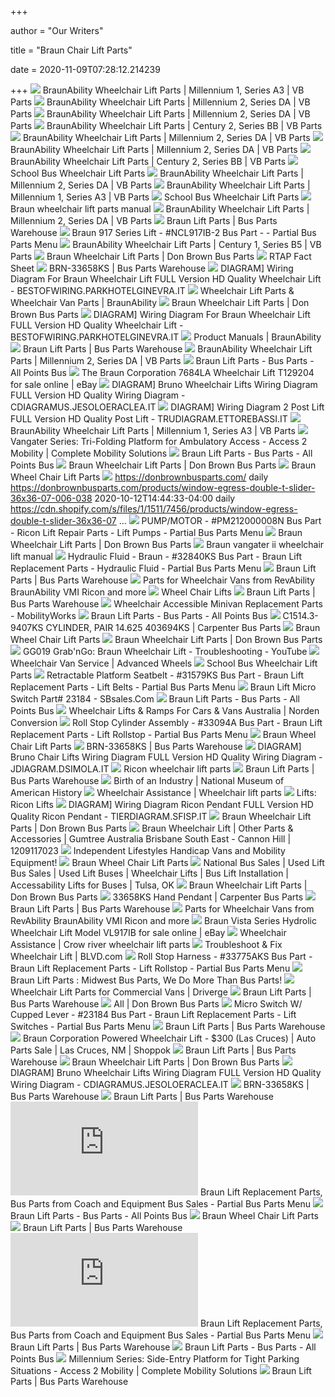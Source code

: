 +++
        
author = "Our Writers"
        
title = "Braun Chair Lift Parts"
        
date = 2020-11-09T07:28:12.214239
        
+++
[ ![](http://vbparts.com/wp-content/uploads/2017/03/NL_A3_42in_exploded@4x.jpg)](http://vbparts.com/wp-content/uploads/2017/03/NL_A3_42in_exploded@4x.jpg) BraunAbility Wheelchair Lift Parts | Millennium 1, Series A3 | VB Parts
[ ![](http://vbparts.com/wp-content/uploads/2017/03/NL2_BA_hydraulics@4x.jpg)](http://vbparts.com/wp-content/uploads/2017/03/NL2_BA_hydraulics@4x.jpg) BraunAbility Wheelchair Lift Parts | Millennium 2, Series DA | VB Parts
[ ![](http://vbparts.com/wp-content/uploads/2017/03/NL2_AA_platform@4x.jpg)](http://vbparts.com/wp-content/uploads/2017/03/NL2_AA_platform@4x.jpg) BraunAbility Wheelchair Lift Parts | Millennium 2, Series DA | VB Parts
[ ![](http://vbparts.com/wp-content/uploads/2017/03/NCL2_BB_hydraulics@4x.jpg)](http://vbparts.com/wp-content/uploads/2017/03/NCL2_BB_hydraulics@4x.jpg) BraunAbility Wheelchair Lift Parts | Century 2, Series BB | VB Parts
[ ![](http://vbparts.com/wp-content/uploads/2017/03/NL2_BA_pump@4x.jpg)](http://vbparts.com/wp-content/uploads/2017/03/NL2_BA_pump@4x.jpg) BraunAbility Wheelchair Lift Parts | Millennium 2, Series DA | VB Parts
[ ![](http://vbparts.com/wp-content/uploads/2017/03/NL2_AA_handrailr@4x.jpg)](http://vbparts.com/wp-content/uploads/2017/03/NL2_AA_handrailr@4x.jpg) BraunAbility Wheelchair Lift Parts | Millennium 2, Series DA | VB Parts
[ ![](http://vbparts.com/wp-content/uploads/2017/03/NVL2_BA_platform@4x.jpg)](http://vbparts.com/wp-content/uploads/2017/03/NVL2_BA_platform@4x.jpg) BraunAbility Wheelchair Lift Parts | Century 2, Series BB | VB Parts
[ ![](http://www.busparts.com/assets/images/wheelchair%20lift/118-lift-parts1-thumbnail.jpg)](http://www.busparts.com/assets/images/wheelchair%20lift/118-lift-parts1-thumbnail.jpg) School Bus Wheelchair Lift Parts
[ ![](http://vbparts.com/wp-content/uploads/2017/03/NL2_AB_baseplate@4x.jpg)](http://vbparts.com/wp-content/uploads/2017/03/NL2_AB_baseplate@4x.jpg) BraunAbility Wheelchair Lift Parts | Millennium 2, Series DA | VB Parts
[ ![](http://vbparts.com/wp-content/uploads/2017/03/NL_A3_hydraulics@4x.jpg)](http://vbparts.com/wp-content/uploads/2017/03/NL_A3_hydraulics@4x.jpg) BraunAbility Wheelchair Lift Parts | Millennium 1, Series A3 | VB Parts
[ ![](http://www.busparts.com/assets/images/wheelchair%20lift/119-lift-parts2-thumbnail.jpg)](http://www.busparts.com/assets/images/wheelchair%20lift/119-lift-parts2-thumbnail.jpg) School Bus Wheelchair Lift Parts
[ ![](https://lh4.googleusercontent.com/NT5vIRjy6mK_bzyPlY8L83mAfVZSQqTiGaRmGzZZHFiKfFk3nCK0ESmtFH4UYSnmMKdsxgbx13dA7s0S696Eg0LS8-Ho0Qme7DitwZcb5726b8W51G8BqDpQiugUgL6Pgw=s412)](https://lh4.googleusercontent.com/NT5vIRjy6mK_bzyPlY8L83mAfVZSQqTiGaRmGzZZHFiKfFk3nCK0ESmtFH4UYSnmMKdsxgbx13dA7s0S696Eg0LS8-Ho0Qme7DitwZcb5726b8W51G8BqDpQiugUgL6Pgw=s412) Braun wheelchair lift parts manual
[ ![](http://vbparts.com/wp-content/uploads/2017/03/NL2_AA_handrailf@4x.jpg)](http://vbparts.com/wp-content/uploads/2017/03/NL2_AA_handrailf@4x.jpg) BraunAbility Wheelchair Lift Parts | Millennium 2, Series DA | VB Parts
[ ![](https://www.buspartswarehouse.com/assets/img/20329_Special%20Needs-Braun%20Lift%20Parts-01.jpg?resizeid=2&resizeh=175&resizew=175)](https://www.buspartswarehouse.com/assets/img/20329_Special%20Needs-Braun%20Lift%20Parts-01.jpg?resizeid=2&resizeh=175&resizew=175) Braun Lift Parts | Bus Parts Warehouse
[ ![](https://www.coachbusparts.com/images/parts/3323.jpg)](https://www.coachbusparts.com/images/parts/3323.jpg) Braun 917 Series Lift - #NCL917IB-2 Bus Part - - Partial Bus Parts Menu
[ ![](http://vbparts.com/wp-content/uploads/2017/03/NCL_B5_hydraulics@4x.jpg)](http://vbparts.com/wp-content/uploads/2017/03/NCL_B5_hydraulics@4x.jpg) BraunAbility Wheelchair Lift Parts | Century 1, Series B5 | VB Parts
[ ![](https://cdn.shopify.com/s/files/1/1511/7456/products/assembly-cylinder-rollstop-millennium-33094a-wheelchair-parts-don-brown-bus_703_grande.jpg?v=1602528410)](https://cdn.shopify.com/s/files/1/1511/7456/products/assembly-cylinder-rollstop-millennium-33094a-wheelchair-parts-don-brown-bus_703_grande.jpg?v=1602528410) Braun Wheelchair Lift Parts | Don Brown Bus Parts
[ ![](x-raw-image:///f281b4605fa68d4259d637a8a7ebd2303ebd442bc76694ea614c2892b7a82789)](x-raw-image:///f281b4605fa68d4259d637a8a7ebd2303ebd442bc76694ea614c2892b7a82789) RTAP Fact Sheet
[ ![](https://www.buspartswarehouse.com/assets/img/33658KS_Special%20Needs-Braun%20Lift%20Parts-01.jpg?resizeid=3&resizeh=600&resizew=600)](https://www.buspartswarehouse.com/assets/img/33658KS_Special%20Needs-Braun%20Lift%20Parts-01.jpg?resizeid=3&resizeh=600&resizew=600) BRN-33658KS | Bus Parts Warehouse
[ ![](http://patentimages.storage.googleapis.com/pages/US5261779-2.png)](http://patentimages.storage.googleapis.com/pages/US5261779-2.png) DIAGRAM] Wiring Diagram For Braun Wheelchair Lift FULL Version HD Quality Wheelchair  Lift - BESTOFWIRING.PARKHOTELGINEVRA.IT
[ ![](https://www.braunability.com/us/en/blog/service-and-maintenance/parts/_jcr_content/root/responsivegrid/mediacopy/backgroundImg.coreimg.jpeg/1557773368468.jpeg)](https://www.braunability.com/us/en/blog/service-and-maintenance/parts/_jcr_content/root/responsivegrid/mediacopy/backgroundImg.coreimg.jpeg/1557773368468.jpeg) Wheelchair Lift Parts & Wheelchair Van Parts | BraunAbility
[ ![](https://cdn.shopify.com/s/files/1/1511/7456/products/32519ks-ib-up-switch-kit-shipout-wheelchair-parts_809_grande.jpg?v=1602528275)](https://cdn.shopify.com/s/files/1/1511/7456/products/32519ks-ib-up-switch-kit-shipout-wheelchair-parts_809_grande.jpg?v=1602528275) Braun Wheelchair Lift Parts | Don Brown Bus Parts
[ ![](http://www.manualsdir.com/manuals/58244/20/braun-millennium-a5-page20.png)](http://www.manualsdir.com/manuals/58244/20/braun-millennium-a5-page20.png) DIAGRAM] Wiring Diagram For Braun Wheelchair Lift FULL Version HD Quality Wheelchair  Lift - BESTOFWIRING.PARKHOTELGINEVRA.IT
[ ![](https://www.braunability.com/us/en/commercial/support/product-manuals/_jcr_content/root/responsivegrid_12253/mediatext/mediacopy/backgroundImg.coreimg.png/1541077909857.png)](https://www.braunability.com/us/en/commercial/support/product-manuals/_jcr_content/root/responsivegrid_12253/mediatext/mediacopy/backgroundImg.coreimg.png/1541077909857.png) Product Manuals | BraunAbility
[ ![](https://www.buspartswarehouse.com/assets/img/23184_Special%20Needs-Braun%20Lift%20Parts-01.jpg?resizeid=2&resizeh=175&resizew=175)](https://www.buspartswarehouse.com/assets/img/23184_Special%20Needs-Braun%20Lift%20Parts-01.jpg?resizeid=2&resizeh=175&resizew=175) Braun Lift Parts | Bus Parts Warehouse
[ ![](http://vbparts.com/wp-content/uploads/2017/03/NL2_AB_tpparallelf@4x.jpg)](http://vbparts.com/wp-content/uploads/2017/03/NL2_AB_tpparallelf@4x.jpg) BraunAbility Wheelchair Lift Parts | Millennium 2, Series DA | VB Parts
[ ![](http://allpointsbus.com/images/parts/BR15606A.jpg)](http://allpointsbus.com/images/parts/BR15606A.jpg) Braun Lift Parts - Bus Parts - All Points Bus
[ ![](https://i.ebayimg.com/images/g/PXMAAOSw2lxfhLze/s-l640.jpg)](https://i.ebayimg.com/images/g/PXMAAOSw2lxfhLze/s-l640.jpg) The Braun Corporation 7684LA Wheelchair Lift T129204 for sale online | eBay
[ ![](https://wholefoodsonabudget.com/wp-content/uploads/2018/08/crow-river-wheelchair-lift-wiring-diagram-bruno-wheelchair-lift-wiring-diagram-new-ricon-lift-wiring-diagram-stannah-stair-b2network-2f.png)](https://wholefoodsonabudget.com/wp-content/uploads/2018/08/crow-river-wheelchair-lift-wiring-diagram-bruno-wheelchair-lift-wiring-diagram-new-ricon-lift-wiring-diagram-stannah-stair-b2network-2f.png) DIAGRAM] Bruno Wheelchair Lifts Wiring Diagram FULL Version HD Quality  Wiring Diagram - CDIAGRAMUS.JESOLOERACLEA.IT
[ ![](http://patentimages.storage.googleapis.com/pages/US4664584-7.png)](http://patentimages.storage.googleapis.com/pages/US4664584-7.png) DIAGRAM] Wiring Diagram 2 Post Lift FULL Version HD Quality Post Lift -  TRUDIAGRAM.ETTOREBASSI.IT
[ ![](http://vbparts.com/wp-content/uploads/2017/03/NL_A3_pump@4x.jpg)](http://vbparts.com/wp-content/uploads/2017/03/NL_A3_pump@4x.jpg) BraunAbility Wheelchair Lift Parts | Millennium 1, Series A3 | VB Parts
[ ![](https://access2mobility.com/wp-content/uploads/2014/08/vangater-series-tri-folding-platform-for-ambulatory-access.jpg)](https://access2mobility.com/wp-content/uploads/2014/08/vangater-series-tri-folding-platform-for-ambulatory-access.jpg) Vangater Series: Tri-Folding Platform for Ambulatory Access - Access 2  Mobility | Complete Mobility Solutions
[ ![](http://allpointsbus.com/images/parts/BR0470.jpg)](http://allpointsbus.com/images/parts/BR0470.jpg) Braun Lift Parts - Bus Parts - All Points Bus
[ ![](https://cdn.shopify.com/s/files/1/1511/7456/products/kit-shipout-pair-assy-cylinders-14-62529-146-retracted-wfittings-403649ks-wheelchair-parts-don-brown-bus_534_grande.jpg?v=1602528400)](https://cdn.shopify.com/s/files/1/1511/7456/products/kit-shipout-pair-assy-cylinders-14-62529-146-retracted-wfittings-403649ks-wheelchair-parts-don-brown-bus_534_grande.jpg?v=1602528400) Braun Wheelchair Lift Parts | Don Brown Bus Parts
[ ![](http://parts.tescobus.com/productimages/990-0341-10KS/990-0341-10KS-1c.jpg)](http://parts.tescobus.com/productimages/990-0341-10KS/990-0341-10KS-1c.jpg) Braun Wheel Chair Lift Parts
[ ![](https://cdn.shopify.com/s/files/1/1511/7456/products/gas-spring-30lb-3-228-x-9-488-32831-wheelchair-parts-don-brown-bus_884.jpg?v=1602528342)](https://cdn.shopify.com/s/files/1/1511/7456/products/gas-spring-30lb-3-228-x-9-488-32831-wheelchair-parts-don-brown-bus_884.jpg?v=1602528342) https://donbrownbusparts.com/ daily  https://donbrownbusparts.com/products/window-egress-double-t-slider-36x36-07-006-038  2020-10-12T14:44:33-04:00 daily  https://cdn.shopify.com/s/files/1/1511/7456/products/window-egress-double-t-slider-36x36-07  ...
[ ![](https://www.coachbusparts.com/images/parts/1663.jpg)](https://www.coachbusparts.com/images/parts/1663.jpg) PUMP/MOTOR - #PM212000008N Bus Part - Ricon Lift Repair Parts - Lift Pumps  - Partial Bus Parts Menu
[ ![](https://cdn.shopify.com/s/files/1/1511/7456/products/assembly-hand-pendant-nhtsa-non-elec-shd-kit-shipout-33659ks-wheelchair-parts_242_grande.jpg?v=1602528406)](https://cdn.shopify.com/s/files/1/1511/7456/products/assembly-hand-pendant-nhtsa-non-elec-shd-kit-shipout-33659ks-wheelchair-parts_242_grande.jpg?v=1602528406) Braun Wheelchair Lift Parts | Don Brown Bus Parts
[ ![](https://lh3.googleusercontent.com/CvzDaAmQr4u0vG_NNHGsx0hIuyFFbVa-nIwnMTxBkXlfcHHgnOXf7wVNddnCH49zyA7oQeNloFrx06rDrnr5XPaWwB59IN-cgFGfv70S0BBX7HFOEyQgJa674qr6Kb12iQ=s412)](https://lh3.googleusercontent.com/CvzDaAmQr4u0vG_NNHGsx0hIuyFFbVa-nIwnMTxBkXlfcHHgnOXf7wVNddnCH49zyA7oQeNloFrx06rDrnr5XPaWwB59IN-cgFGfv70S0BBX7HFOEyQgJa674qr6Kb12iQ=s412) Braun vangater ii wheelchair lift manual
[ ![](https://www.coachbusparts.com/images/parts/599.jpg)](https://www.coachbusparts.com/images/parts/599.jpg) Hydraulic Fluid - Braun - #32840KS Bus Part - Braun Lift Replacement Parts  - Hydraulic Fluid - Partial Bus Parts Menu
[ ![](https://www.buspartswarehouse.com/assets/img/24879A_Special%20Needs-Braun%20Lift%20Parts-01.jpg?resizeid=2&resizeh=175&resizew=175)](https://www.buspartswarehouse.com/assets/img/24879A_Special%20Needs-Braun%20Lift%20Parts-01.jpg?resizeid=2&resizeh=175&resizew=175) Braun Lift Parts | Bus Parts Warehouse
[ ![](http://949vans.com/images/categories/VMI%20Wheelchair%20Van%20Parts.jpg)](http://949vans.com/images/categories/VMI%20Wheelchair%20Van%20Parts.jpg) Parts for Wheelchair Vans from RevAbility BraunAbility VMI Ricon and more
[ ![](http://parts.tescobus.com/productimages/33659KS/33659KS-1c.jpg)](http://parts.tescobus.com/productimages/33659KS/33659KS-1c.jpg) Wheel Chair Lifts
[ ![](https://www.buspartswarehouse.com/assets/img/28308_Special%20Needs-Braun%20Lift%20Parts-01.jpg?resizeid=2&resizeh=175&resizew=175)](https://www.buspartswarehouse.com/assets/img/28308_Special%20Needs-Braun%20Lift%20Parts-01.jpg?resizeid=2&resizeh=175&resizew=175) Braun Lift Parts | Bus Parts Warehouse
[ ![](https://316xavyzpk7494f8p6dpp5n5-wpengine.netdna-ssl.com/wp-content/uploads/wheelchair-van-parts-banner.jpg)](https://316xavyzpk7494f8p6dpp5n5-wpengine.netdna-ssl.com/wp-content/uploads/wheelchair-van-parts-banner.jpg) Wheelchair Accessible Minivan Replacement Parts - MobilityWorks
[ ![](http://allpointsbus.com/images/parts/BR0917.jpg)](http://allpointsbus.com/images/parts/BR0917.jpg) Braun Lift Parts - Bus Parts - All Points Bus
[ ![](https://www.carpenterbusparts.com/wp-content/uploads/2020/07/C1514.3-9407KS.jpg)](https://www.carpenterbusparts.com/wp-content/uploads/2020/07/C1514.3-9407KS.jpg) C1514.3-9407KS CYLINDER, PAIR 14.625 403694KS | Carpenter Bus Parts
[ ![](http://parts.tescobus.com/productimages/18657/18657-1c.jpg)](http://parts.tescobus.com/productimages/18657/18657-1c.jpg) Braun Wheel Chair Lift Parts
[ ![](https://cdn.shopify.com/s/files/1/1511/7456/products/32840-qt-hydraulic-fluid-kit-shipout-32840ks-wheelchair-parts-don-brown-bus_133_grande.jpg?v=1602528323)](https://cdn.shopify.com/s/files/1/1511/7456/products/32840-qt-hydraulic-fluid-kit-shipout-32840ks-wheelchair-parts-don-brown-bus_133_grande.jpg?v=1602528323) Braun Wheelchair Lift Parts | Don Brown Bus Parts
[ ![](https://i.ytimg.com/vi/dOZXpPMSxOc/maxresdefault.jpg)](https://i.ytimg.com/vi/dOZXpPMSxOc/maxresdefault.jpg) GG019 Grab'nGo: Braun Wheelchair Lift - Troubleshooting - YouTube
[ ![](http://www.advancedwheels.com/img/wheelchair-van-service/wheelchair-ramp.jpg)](http://www.advancedwheels.com/img/wheelchair-van-service/wheelchair-ramp.jpg) Wheelchair Van Service | Advanced Wheels
[ ![](http://www.busparts.com/assets/images/wheelchair%20lift/header-pic-lift-parts.jpg)](http://www.busparts.com/assets/images/wheelchair%20lift/header-pic-lift-parts.jpg) School Bus Wheelchair Lift Parts
[ ![](https://www.coachbusparts.com/images/parts/1621.jpg)](https://www.coachbusparts.com/images/parts/1621.jpg) Retractable Platform Seatbelt - #31579KS Bus Part - Braun Lift Replacement  Parts - Lift Belts - Partial Bus Parts Menu
[ ![](https://www.sbsales.com/images/thumbs/0000971_braun-lift-micro-switch-part-23184_550.png)](https://www.sbsales.com/images/thumbs/0000971_braun-lift-micro-switch-part-23184_550.png) Braun Lift Micro Switch Part# 23184 - SBsales.Com
[ ![](http://allpointsbus.com/images/parts/coming-soon.gif)](http://allpointsbus.com/images/parts/coming-soon.gif) Braun Lift Parts - Bus Parts - All Points Bus
[ ![](https://www.norden.com.au/web_images/Vista%20Series%20stowed__353x320.jpg)](https://www.norden.com.au/web_images/Vista%20Series%20stowed__353x320.jpg) Wheelchair Lifts & Ramps For Cars & Vans Australia | Norden Conversion
[ ![](https://www.coachbusparts.com/images/parts/1047.jpg)](https://www.coachbusparts.com/images/parts/1047.jpg) Roll Stop Cylinder Assembly - #33094A Bus Part - Braun Lift Replacement  Parts - Lift Rollstop - Partial Bus Parts Menu
[ ![](http://parts.tescobus.com/productimages/990.0341.10KS/990.0341.10KS-1c.jpg)](http://parts.tescobus.com/productimages/990.0341.10KS/990.0341.10KS-1c.jpg) Braun Wheel Chair Lift Parts
[ ![](https://www.buspartswarehouse.com/assets/img/33658KS_Special%20Needs-Braun%20Lift%20Parts-02.jpg?resizeid=3&resizeh=600&resizew=600)](https://www.buspartswarehouse.com/assets/img/33658KS_Special%20Needs-Braun%20Lift%20Parts-02.jpg?resizeid=3&resizeh=600&resizew=600) BRN-33658KS | Bus Parts Warehouse
[ ![](https://wholefoodsonabudget.com/wp-content/uploads/2018/08/crow-river-wheelchair-lift-wiring-diagram-bruno-wheelchair-lift-wiring-diagram-elegant-stannah-stair-lift-wiring-diagram-and-us-2-for-b2network-11j.png)](https://wholefoodsonabudget.com/wp-content/uploads/2018/08/crow-river-wheelchair-lift-wiring-diagram-bruno-wheelchair-lift-wiring-diagram-elegant-stannah-stair-lift-wiring-diagram-and-us-2-for-b2network-11j.png) DIAGRAM] Bruno Chair Lifts Wiring Diagram FULL Version HD Quality Wiring  Diagram - JDIAGRAM.DSIMOLA.IT
[ ![](http://riconliftparts.com/Ricon_Lift_Parts/Ricon_wheelchair_lift_parts_files/WVoNE%20Banner.jpg)](http://riconliftparts.com/Ricon_Lift_Parts/Ricon_wheelchair_lift_parts_files/WVoNE%20Banner.jpg) Ricon wheelchair lift parts
[ ![](https://www.buspartswarehouse.com/assets/img/17206A_Special%20Needs-Braun%20Lift%20Parts-01.jpg?resizeid=2&resizeh=175&resizew=175)](https://www.buspartswarehouse.com/assets/img/17206A_Special%20Needs-Braun%20Lift%20Parts-01.jpg?resizeid=2&resizeh=175&resizew=175) Braun Lift Parts | Bus Parts Warehouse
[ ![](https://americanhistory.si.edu/sites/default/files/AD04p01.jpg)](https://americanhistory.si.edu/sites/default/files/AD04p01.jpg) Birth of an Industry | National Museum of American History
[ ![](https://wheelchairassistance.com/wheelchair-lift/58.jpg)](https://wheelchairassistance.com/wheelchair-lift/58.jpg) Wheelchair Assistance | Wheelchair lift parts
[ ![](http://www.superiorvan.com/img/commercial-lifts/classic.jpg)](http://www.superiorvan.com/img/commercial-lifts/classic.jpg) Lifts: Ricon Lifts
[ ![](https://i2.wp.com/ricardolevinsmorales.com/wp-content/uploads/2018/09/ricon-wheelchair-lift-wiring-diagram-braun-wheelchair-lift-wiring-diagram-download-ricon-lift-wiring-diagram-stannah-stair-19-n-8p.jpg)](https://i2.wp.com/ricardolevinsmorales.com/wp-content/uploads/2018/09/ricon-wheelchair-lift-wiring-diagram-braun-wheelchair-lift-wiring-diagram-download-ricon-lift-wiring-diagram-stannah-stair-19-n-8p.jpg) DIAGRAM] Wiring Diagram Ricon Pendant FULL Version HD Quality Ricon Pendant  - TIERDIAGRAM.SFISP.IT
[ ![](https://cdn.shopify.com/s/files/1/1511/7456/products/assembly-cylinder-flap-kit-shipout-915-3318naks-wheelchair-parts-don-brown-bus_583_grande.jpg?v=1602528391)](https://cdn.shopify.com/s/files/1/1511/7456/products/assembly-cylinder-flap-kit-shipout-915-3318naks-wheelchair-parts-don-brown-bus_583_grande.jpg?v=1602528391) Braun Wheelchair Lift Parts | Don Brown Bus Parts
[ ![](https://i.ebayimg.com/images/g/OyMAAOSwHDdcV9Lz/s-l800.webp)](https://i.ebayimg.com/images/g/OyMAAOSwHDdcV9Lz/s-l800.webp) Braun Wheelchair Lift | Other Parts & Accessories | Gumtree Australia  Brisbane South East - Cannon Hill | 1209117023
[ ![](https://www.ilifestyles.net/images/wheelchairlifts7.jpg)](https://www.ilifestyles.net/images/wheelchairlifts7.jpg) Independent Lifestyles Handicap Vans and Mobility Equipment!
[ ![](http://parts.tescobus.com/productimages/28593A.10KS/28593A.10KS-1c.jpg)](http://parts.tescobus.com/productimages/28593A.10KS/28593A.10KS-1c.jpg) Braun Wheel Chair Lift Parts
[ ![](https://www.nationalbus.com/v2/images/lifts.jpg)](https://www.nationalbus.com/v2/images/lifts.jpg) National Bus Sales | Used Lift Bus Sales | Used Lift Buses | Wheelchair  Lifts | Bus Lift Installation | Accessability Lifts for Buses | Tulsa, OK
[ ![](https://cdn.shopify.com/s/files/1/1511/7456/products/harness-rollstop-occ-ncl2-kit-shipout-33775aks-wheelchair-parts-don-brown-bus_888_grande.jpg?v=1602528294)](https://cdn.shopify.com/s/files/1/1511/7456/products/harness-rollstop-occ-ncl2-kit-shipout-33775aks-wheelchair-parts-don-brown-bus_888_grande.jpg?v=1602528294) Braun Wheelchair Lift Parts | Don Brown Bus Parts
[ ![](https://www.carpenterbusparts.com/wp-content/uploads/2020/07/hand-pendant-2.jpg)](https://www.carpenterbusparts.com/wp-content/uploads/2020/07/hand-pendant-2.jpg) 33658KS Hand Pendant | Carpenter Bus Parts
[ ![](https://www.buspartswarehouse.com/assets/img/25527_Special%20Needs-Braun%20Lift%20Parts-01.jpg?resizeid=2&resizeh=175&resizew=175)](https://www.buspartswarehouse.com/assets/img/25527_Special%20Needs-Braun%20Lift%20Parts-01.jpg?resizeid=2&resizeh=175&resizew=175) Braun Lift Parts | Bus Parts Warehouse
[ ![](http://949vans.com/images/for-sale-new-and-used-vmi-wheelchair-vans-discounted-prices-banner-2.jpg)](http://949vans.com/images/for-sale-new-and-used-vmi-wheelchair-vans-discounted-prices-banner-2.jpg) Parts for Wheelchair Vans from RevAbility BraunAbility VMI Ricon and more
[ ![](https://i.ebayimg.com/images/g/IBoAAOSwZCBeCBlf/s-l640.jpg)](https://i.ebayimg.com/images/g/IBoAAOSwZCBeCBlf/s-l640.jpg) Braun Vista Series Hydrolic Wheelchair Lift Model VL917IB for sale online |  eBay
[ ![](https://wheelchairassistance.com/wheelchair-lift/26.jpg)](https://wheelchairassistance.com/wheelchair-lift/26.jpg) Wheelchair Assistance | Crow river wheelchair lift parts
[ ![](http://www.blvd.com/uploads/blvd-accessible1464037866.jpg)](http://www.blvd.com/uploads/blvd-accessible1464037866.jpg) Troubleshoot & Fix Wheelchair Lift | BLVD.com
[ ![](https://www.coachbusparts.com/images/parts/645.jpg)](https://www.coachbusparts.com/images/parts/645.jpg) Roll Stop Harness - #33775AKS Bus Part - Braun Lift Replacement Parts - Lift  Rollstop - Partial Bus Parts Menu
[ ![](https://midwestbusparts.com/includes/templates/responsive_classic/images/logo.png)](https://midwestbusparts.com/includes/templates/responsive_classic/images/logo.png) Braun Lift Parts : Midwest Bus Parts, We Do More Than Bus Parts!
[ ![](https://www.driverge.com/wp-content/uploads/2018/12/parts-768w-1.jpg)](https://www.driverge.com/wp-content/uploads/2018/12/parts-768w-1.jpg) Wheelchair Lift Parts for Commercial Vans | Driverge
[ ![](https://www.buspartswarehouse.com/assets/img/29186A_Special%20Needs-Braun%20Lift%20Parts-01.jpg?resizeid=2&resizeh=175&resizew=175)](https://www.buspartswarehouse.com/assets/img/29186A_Special%20Needs-Braun%20Lift%20Parts-01.jpg?resizeid=2&resizeh=175&resizew=175) Braun Lift Parts | Bus Parts Warehouse
[ ![](https://cdn.shopify.com/s/files/1/1511/7456/products/lift-wheelchair-32-in-x-50-bus-02062169-parts-don-brown_799_grande.jpg?v=1549037055)](https://cdn.shopify.com/s/files/1/1511/7456/products/lift-wheelchair-32-in-x-50-bus-02062169-parts-don-brown_799_grande.jpg?v=1549037055) All | Don Brown Bus Parts
[ ![](https://www.coachbusparts.com/images/parts/872.jpg)](https://www.coachbusparts.com/images/parts/872.jpg) Micro Switch W/ Cupped Lever - #23184 Bus Part - Braun Lift Replacement  Parts - Lift Switches - Partial Bus Parts Menu
[ ![](https://www.buspartswarehouse.com/assets/img/28593A_Special%20Needs-Braun%20Lift%20Parts-01.jpg?resizeid=2&resizeh=175&resizew=175)](https://www.buspartswarehouse.com/assets/img/28593A_Special%20Needs-Braun%20Lift%20Parts-01.jpg?resizeid=2&resizeh=175&resizew=175) Braun Lift Parts | Bus Parts Warehouse
[ ![](https://storage.bhs.cloud.ovh.net/v1/AUTH_e7d15450bedd40b9b599e075527df3cb/lascruces/fBraun_Corporation_Powered_Wheelchair_Lif_59396ac5e9e97.jpg)](https://storage.bhs.cloud.ovh.net/v1/AUTH_e7d15450bedd40b9b599e075527df3cb/lascruces/fBraun_Corporation_Powered_Wheelchair_Lif_59396ac5e9e97.jpg) Braun Corporation Powered Wheelchair Lift - $300 (Las Cruces) | Auto Parts  Sale | Las Cruces, NM | Shoppok
[ ![](https://www.buspartswarehouse.com/assets/img/100129001KS_Special%20Needs-Braun%20Lift%20Parts-01.jpg?resizeid=2&resizeh=175&resizew=175)](https://www.buspartswarehouse.com/assets/img/100129001KS_Special%20Needs-Braun%20Lift%20Parts-01.jpg?resizeid=2&resizeh=175&resizew=175) Braun Lift Parts | Bus Parts Warehouse
[ ![](https://cdn.shopify.com/s/files/1/1511/7456/products/cylinder-seal-kit-1-12-bore-all-hyd-lifts-shipout-1500-0500pks-wheelchair-parts-don-brown-bus_778_grande.jpg?v=1602528432)](https://cdn.shopify.com/s/files/1/1511/7456/products/cylinder-seal-kit-1-12-bore-all-hyd-lifts-shipout-1500-0500pks-wheelchair-parts-don-brown-bus_778_grande.jpg?v=1602528432) Braun Wheelchair Lift Parts | Don Brown Bus Parts
[ ![](https://mainetreasurechest.com/wp-content/uploads/2018/06/braun-wheelchair-lift-wiring-diagram-new-snorkel-lift-wiring-diagram-with-example-pics-to-stannah-stair-of-braun-wheelchair-lift-wiring-diagram.png)](https://mainetreasurechest.com/wp-content/uploads/2018/06/braun-wheelchair-lift-wiring-diagram-new-snorkel-lift-wiring-diagram-with-example-pics-to-stannah-stair-of-braun-wheelchair-lift-wiring-diagram.png) DIAGRAM] Bruno Wheelchair Lifts Wiring Diagram FULL Version HD Quality  Wiring Diagram - CDIAGRAMUS.JESOLOERACLEA.IT
[ ![](https://www.buspartswarehouse.com/assets/img/33658KS_Special%20Needs-Braun%20Lift%20Parts-03.jpg?resizeid=3&resizeh=600&resizew=600)](https://www.buspartswarehouse.com/assets/img/33658KS_Special%20Needs-Braun%20Lift%20Parts-03.jpg?resizeid=3&resizeh=600&resizew=600) BRN-33658KS | Bus Parts Warehouse
[ ![](https://www.buspartswarehouse.com/assets/img/26963_Special%20Needs-Braun%20Lift%20Parts-01.jpg?resizeid=2&resizeh=175&resizew=175)](https://www.buspartswarehouse.com/assets/img/26963_Special%20Needs-Braun%20Lift%20Parts-01.jpg?resizeid=2&resizeh=175&resizew=175) Braun Lift Parts | Bus Parts Warehouse
[ ![](https://www.coachbusparts.com/resize_image180.php?image=/images/parts/364.jpg)](https://www.coachbusparts.com/resize_image180.php?image=/images/parts/364.jpg) Braun Lift Replacement Parts, Bus Parts from Coach and Equipment Bus Sales  - Partial Bus Parts Menu
[ ![](http://allpointsbus.com/images/parts/BR1500-0500.jpg)](http://allpointsbus.com/images/parts/BR1500-0500.jpg) Braun Lift Parts - Bus Parts - All Points Bus
[ ![](http://parts.tescobus.com/productimages/18087/18087-1c.jpg)](http://parts.tescobus.com/productimages/18087/18087-1c.jpg) Braun Wheel Chair Lift Parts
[ ![](https://www.buspartswarehouse.com/assets/img/24537_Special%20Needs-Braun%20Lift%20Parts-01.jpg?resizeid=2&resizeh=175&resizew=175)](https://www.buspartswarehouse.com/assets/img/24537_Special%20Needs-Braun%20Lift%20Parts-01.jpg?resizeid=2&resizeh=175&resizew=175) Braun Lift Parts | Bus Parts Warehouse
[ ![](https://www.coachbusparts.com/resize_image180.php?image=/images/parts/4936.jpg)](https://www.coachbusparts.com/resize_image180.php?image=/images/parts/4936.jpg) Braun Lift Replacement Parts, Bus Parts from Coach and Equipment Bus Sales  - Partial Bus Parts Menu
[ ![](https://www.buspartswarehouse.com/assets/img/17332_Special%20Needs-Braun%20Lift%20Parts-01.jpg?resizeid=2&resizeh=175&resizew=175)](https://www.buspartswarehouse.com/assets/img/17332_Special%20Needs-Braun%20Lift%20Parts-01.jpg?resizeid=2&resizeh=175&resizew=175) Braun Lift Parts | Bus Parts Warehouse
[ ![](http://allpointsbus.com/images/parts/BR10950.jpg)](http://allpointsbus.com/images/parts/BR10950.jpg) Braun Lift Parts - Bus Parts - All Points Bus
[ ![](https://access2mobility.com/wp-content/uploads/2014/08/millennium-series-side-entry-platform-for-tight-parking-situations.jpg)](https://access2mobility.com/wp-content/uploads/2014/08/millennium-series-side-entry-platform-for-tight-parking-situations.jpg) Millennium Series: Side-Entry Platform for Tight Parking Situations -  Access 2 Mobility | Complete Mobility Solutions
[ ![](https://www.buspartswarehouse.com/assets/img/26076_Special%20Needs-Braun%20Lift%20Parts-01.jpg?resizeid=2&resizeh=175&resizew=175)](https://www.buspartswarehouse.com/assets/img/26076_Special%20Needs-Braun%20Lift%20Parts-01.jpg?resizeid=2&resizeh=175&resizew=175) Braun Lift Parts | Bus Parts Warehouse

